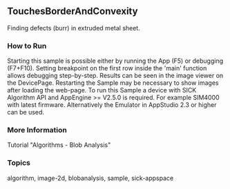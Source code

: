 ## TouchesBorderAndConvexity

Finding defects (burr) in extruded metal sheet.

### How to Run

Starting this sample is possible either by running the App (F5) or
debugging (F7+F10). Setting breakpoint on the first row inside the
'main' function allows debugging step-by-step.
Results can be seen in the image viewer on the DevicePage.
Restarting the Sample may be necessary to show images after loading the web-page.
To run this Sample a device with SICK Algorithm API and AppEngine >= V2.5.0 is
required. For example SIM4000 with latest firmware. Alternatively the Emulator
in AppStudio 2.3 or higher can be used.

### More Information

Tutorial "Algorithms - Blob Analysis"

### Topics

algorithm, image-2d, blobanalysis, sample, sick-appspace